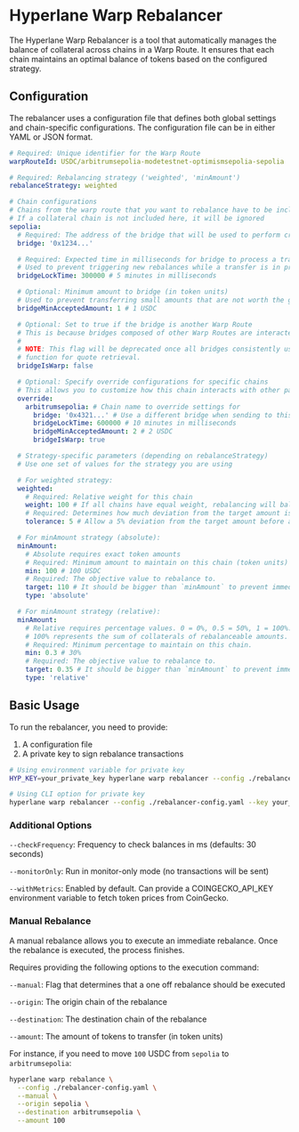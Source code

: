 # Hyperlane Warp Rebalancer

The Hyperlane Warp Rebalancer is a tool that automatically manages the balance of collateral across chains in a Warp Route. It ensures that each chain maintains an optimal balance of tokens based on the configured strategy.

## Configuration

The rebalancer uses a configuration file that defines both global settings and chain-specific configurations. The configuration file can be in either YAML or JSON format.

```yaml
# Required: Unique identifier for the Warp Route
warpRouteId: USDC/arbitrumsepolia-modetestnet-optimismsepolia-sepolia

# Required: Rebalancing strategy ('weighted', 'minAmount')
rebalanceStrategy: weighted

# Chain configurations
# Chains from the warp route that you want to rebalance have to be included in the config
# If a collateral chain is not included here, it will be ignored
sepolia:
  # Required: The address of the bridge that will be used to perform cross-chain transfers
  bridge: '0x1234...'

  # Required: Expected time in milliseconds for bridge to process a transfer
  # Used to prevent triggering new rebalances while a transfer is in progress
  bridgeLockTime: 300000 # 5 minutes in milliseconds

  # Optional: Minimum amount to bridge (in token units)
  # Used to prevent transferring small amounts that are not worth the gas cost
  bridgeMinAcceptedAmount: 1 # 1 USDC

  # Optional: Set to true if the bridge is another Warp Route
  # This is because bridges composed of other Warp Routes are interacted with differently
  #
  # NOTE: This flag will be deprecated once all bridges consistently use the `quoteTransferRemote`
  # function for quote retrieval.
  bridgeIsWarp: false

  # Optional: Specify override configurations for specific chains
  # This allows you to customize how this chain interacts with other particular chains
  override:
    arbitrumsepolia: # Chain name to override settings for
      bridge: '0x4321...' # Use a different bridge when sending to this chain
      bridgeLockTime: 600000 # 10 minutes in milliseconds
      bridgeMinAcceptedAmount: 2 # 2 USDC
      bridgeIsWarp: true

  # Strategy-specific parameters (depending on rebalanceStrategy)
  # Use one set of values for the strategy you are using

  # For weighted strategy:
  weighted:
    # Required: Relative weight for this chain
    weight: 100 # If all chains have equal weight, rebalancing will balance all chains to have the same amounts of collateral
    # Required: Determines how much deviation from the target amount is allowed before a rebalance is triggered (in percentage 0-100)
    tolerance: 5 # Allow a 5% deviation from the target amount before a rebalance is triggered. E.g. if the target amount is 100 USDC, a tolerance of 5% allows the current amount to reach 95 USDC before a rebalance is triggered.

  # For minAmount strategy (absolute):
  minAmount:
    # Absolute requires exact token amounts
    # Required: Minimum amount to maintain on this chain (token units)
    min: 100 # 100 USDC
    # Required: The objective value to rebalance to.
    target: 110 # It should be bigger than `minAmount` to prevent immediate rebalance (110 USDC in this case)
    type: 'absolute'

  # For minAmount strategy (relative):
  minAmount:
    # Relative requires percentage values. 0 = 0%, 0.5 = 50%, 1 = 100%.
    # 100% represents the sum of collaterals of rebalanceable amounts.
    # Required: Minimum percentage to maintain on this chain.
    min: 0.3 # 30%
    # Required: The objective value to rebalance to.
    target: 0.35 # It should be bigger than `minAmount` to prevent immediate rebalance (35% in this case)
    type: 'relative'
```

## Basic Usage

To run the rebalancer, you need to provide:

1. A configuration file
2. A private key to sign rebalance transactions

```bash
# Using environment variable for private key
HYP_KEY=your_private_key hyperlane warp rebalancer --config ./rebalancer-config.yaml

# Using CLI option for private key
hyperlane warp rebalancer --config ./rebalancer-config.yaml --key your_private_key
```

### Additional Options

`--checkFrequency`: Frequency to check balances in ms (defaults: 30 seconds)

`--monitorOnly`: Run in monitor-only mode (no transactions will be sent)

`--withMetrics`: Enabled by default. Can provide a COINGECKO_API_KEY environment variable to fetch token prices from CoinGecko.

### Manual Rebalance

A manual rebalance allows you to execute an immediate rebalance. Once the rebalance is executed, the process finishes.

Requires providing the following options to the execution command:

`--manual`: Flag that determines that a one off rebalance should be executed

`--origin`: The origin chain of the rebalance

`--destination`: The destination chain of the rebalance

`--amount`: The amount of tokens to transfer (in token units)

For instance, if you need to move `100` USDC from `sepolia` to `arbitrumsepolia`:

```bash
hyperlane warp rebalance \
  --config ./rebalancer-config.yaml \
  --manual \
  --origin sepolia \
  --destination arbitrumsepolia \
  --amount 100
```
